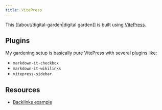 ```yaml
---
title: VitePress
---
```


This [[about/digital-garden|digital garden]] is built using [VitePress](https://vitepress.dev).

## Plugins
My gardening setup is basically pure VitePress with several plugins like: 
- `markdown-it-checkbox`
- `markdown-it-wikilinks`
- `vitepress-sidebar`

## Resources
- [Backlinks example](https://www.yuchanns.xyz/)